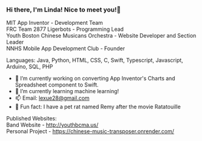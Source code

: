 ### Hi there, I'm Linda! Nice to meet you!👋

MIT App Inventor - Development Team <br>
FRC Team 2877 Ligerbots - Programming Lead <br>
Youth Boston Chinese Musicans Orchestra - Website Developer and Section Leader <br>
NNHS Mobile App Development Club - Founder <br>

Languages: Java, Python, HTML, CSS, C, Swift, Typescript, Javascript, Arduino, SQL, PHP <br>

- :hammer: I’m currently working on converting App Inventor's Charts and Spreadsheet component to Swift.
- :school: I’m currently learning machine learning!
- 📫 Email: lexue28@gmail.com
- :rat: Fun fact: I have a pet rat named Remy after the movie Ratatouille

Published Websites: <br>
Band Website - http://youthbcma.us/ <br>
Personal Project - https://chinese-music-transposer.onrender.com/ <br>
